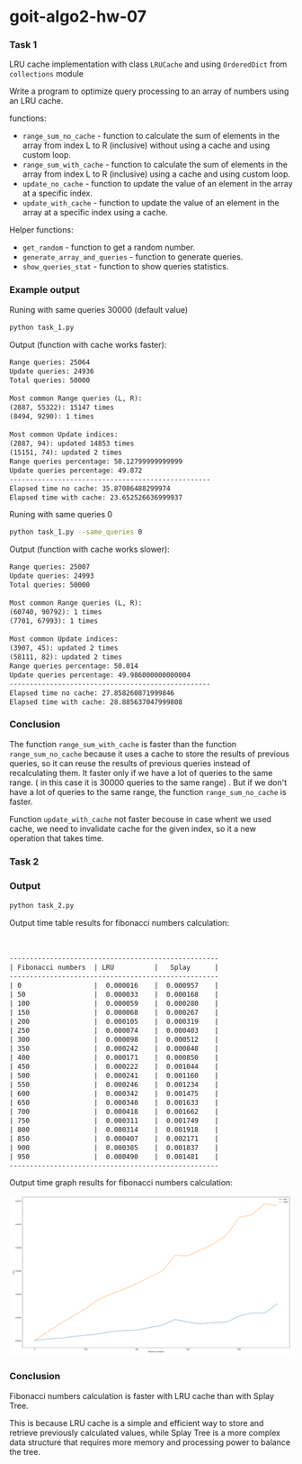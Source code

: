 # goit-algo2-hw-07

### Task 1


LRU cache implementation with  class `LRUCache` and  using `OrderedDict` from `collections` module

Write a program to optimize query processing to an array of numbers using an LRU cache.

functions:
- `range_sum_no_cache` - function to calculate the sum of elements in the array from index L to R (inclusive) without using a cache and using custom loop.
- `range_sum_with_cache` - function to calculate the sum of elements in the array from index L to R (inclusive) using a cache and using custom loop.
- `update_no_cache` - function to update the value of an element in the array at a specific index.
- `update_with_cache` - function to update the value of an element in the array at a specific index using a cache.


Helper functions:
- `get_random` - function to get a random number.
- `generate_array_and_queries` - function to generate queries.
- `show_queries_stat` - function to show queries statistics.


### Example output

Runing with same queries 30000 (default value)

```bash
python task_1.py
```

Output (function with cache works faster):

```
Range queries: 25064
Update queries: 24936
Total queries: 50000

Most common Range queries (L, R):
(2887, 55322): 15147 times
(8494, 9290): 1 times

Most common Update indices:
(2887, 94): updated 14853 times
(15151, 74): updated 2 times
Range queries percentage: 50.12799999999999
Update queries percentage: 49.872
--------------------------------------------------
Elapsed time no cache: 35.87086488299974
Elapsed time with cache: 23.652526636999937
```

Runing with same queries 0



```bash
python task_1.py --same_queries 0
```

Output (function with cache works slower):

```
Range queries: 25007
Update queries: 24993
Total queries: 50000

Most common Range queries (L, R):
(60740, 90792): 1 times
(7701, 67993): 1 times

Most common Update indices:
(3907, 45): updated 2 times
(58111, 82): updated 2 times
Range queries percentage: 50.014
Update queries percentage: 49.986000000000004
--------------------------------------------------
Elapsed time no cache: 27.858260871999846
Elapsed time with cache: 28.885637047999808
```


### Conclusion


The function `range_sum_with_cache` is faster than the function `range_sum_no_cache` because it uses a cache to store the results of previous queries, so it can reuse the results of previous queries instead of recalculating them. It faster only if we have a lot of queries to the same range. ( in this case it is 30000 queries to the same range) . But if we don't have a lot of queries to the same range, the function `range_sum_no_cache` is faster. 

Function `update_with_cache` not faster becouse in case whent we used cache, we need to invalidate cache for the given index, so it a new operation that takes time. 



### Task 2






### Output

```bash
python task_2.py
```

Output time table results for fibonacci numbers calculation:

```


----------------------------------------------------
| Fibonacci numbers  | LRU          |   Splay      |
----------------------------------------------------
| 0                  |  0.000016    |  0.000957    |
| 50                 |  0.000033    |  0.000168    |
| 100                |  0.000059    |  0.000280    |
| 150                |  0.000068    |  0.000267    |
| 200                |  0.000105    |  0.000319    |
| 250                |  0.000074    |  0.000403    |
| 300                |  0.000098    |  0.000512    |
| 350                |  0.000242    |  0.000848    |
| 400                |  0.000171    |  0.000850    |
| 450                |  0.000222    |  0.001044    |
| 500                |  0.000241    |  0.001160    |
| 550                |  0.000246    |  0.001234    |
| 600                |  0.000342    |  0.001475    |
| 650                |  0.000340    |  0.001633    |
| 700                |  0.000418    |  0.001662    |
| 750                |  0.000311    |  0.001749    |
| 800                |  0.000314    |  0.001918    |
| 850                |  0.000407    |  0.002171    |
| 900                |  0.000385    |  0.001837    |
| 950                |  0.000490    |  0.001481    |
----------------------------------------------------

```

Output time graph results for fibonacci numbers calculation:

![Time graph results for fibonacci numbers calculation](./image.png)


### Conclusion

Fibonacci numbers calculation is faster with LRU cache than with Splay Tree.

This is because LRU cache is a simple and efficient way to store and retrieve previously calculated values, while Splay Tree is a more complex data structure that requires more memory and processing power to balance the tree. 